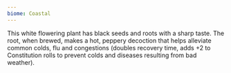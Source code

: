```yaml
---
biome: Coastal
---
```

This white flowering plant has black seeds and roots with a sharp taste. The root, when brewed, makes a hot, peppery decoction that helps alleviate common colds, flu and congestions (doubles recovery time, adds +2 to Constitution rolls to prevent colds and diseases resulting from bad weather). 


